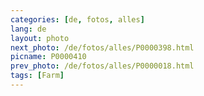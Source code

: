 ```yaml
---
categories: [de, fotos, alles]
lang: de
layout: photo
next_photo: /de/fotos/alles/P0000398.html
picname: P0000410
prev_photo: /de/fotos/alles/P0000018.html
tags: [Farm]
---
```


